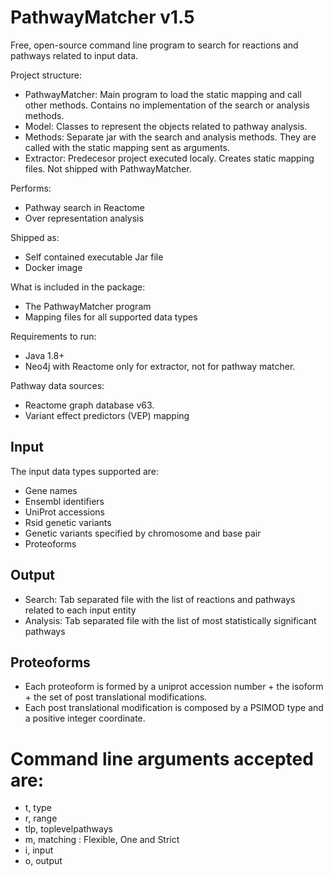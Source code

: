 # PathwayMatcher v1.5

Free, open-source command line program to search for reactions and pathways related to input data.

Project structure:
* PathwayMatcher: Main program to load the static mapping and call other methods. Contains no implementation of the search or analysis methods.
* Model: Classes to represent the objects related to pathway analysis.
* Methods: Separate jar with the search and analysis methods. They are called with the static mapping sent as arguments.
* Extractor: Predecesor project executed localy. Creates static mapping files. Not shipped with PathwayMatcher.

Performs:
* Pathway search in Reactome
* Over representation analysis

Shipped as:
* Self contained executable Jar file
* Docker image

What is included in the package:
* The PathwayMatcher program
* Mapping files for all supported data types

Requirements to run:
* Java 1.8+
* Neo4j with Reactome only for extractor, not for pathway matcher.

Pathway data sources:
* Reactome graph database v63.
* Variant effect predictors (VEP) mapping

## Input

The input data types supported are:
* Gene names
* Ensembl identifiers
* UniProt accessions
* Rsid genetic variants
* Genetic variants specified by chromosome and base pair
* Proteoforms

## Output

* Search: Tab separated file with the list of reactions and pathways related to each input entity
* Analysis: Tab separated file with the list of most statistically significant pathways

## Proteoforms
* Each proteoform is formed by a uniprot accession number + the isoform + the set of post translational modifications.
* Each post translational modification is composed by a PSIMOD type and a positive integer coordinate.

# Command line arguments accepted are:
* t, type
* r, range
* tlp, toplevelpathways
* m, matching : Flexible, One and Strict
* i, input
* o, output